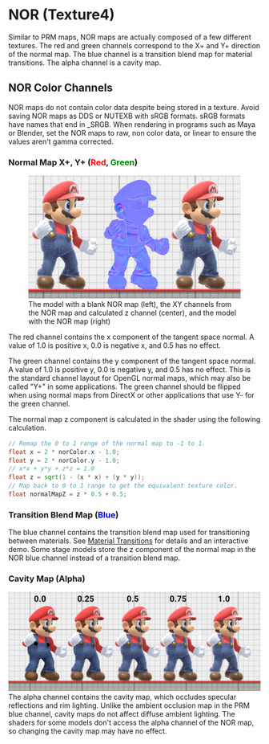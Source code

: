 # NOR (Texture4)
Similar to PRM maps, NOR maps are actually composed of a few different textures.
The red and green channels correspond to the X+ and Y+ direction of the normal map. 
The blue channel is a transition blend map for material transitions. 
The alpha channel is a cavity map. 

## NOR Color Channels
NOR maps do not contain color data despite being stored in a texture.
Avoid saving NOR maps as DDS or NUTEXB with
sRGB formats. sRGB formats have names that end in _SRGB. When rendering in programs such as Maya or Blender, set the NOR
maps to raw, non color data, or linear to ensure
the values aren't gamma corrected.

### Normal Map X+, Y+ (<span style="color:red">Red</span>, <span style="color:green">Green</span>)
<figure class="figure">
<img src="mario_normal.jpg" height="auto" width="auto">
    <figcaption class="figure-caption text-center">The model with a blank NOR map (left), the XY channels from the NOR map and calculated z channel (center), and the model with the NOR map (right)</figcaption>
</figure>
The red channel contains the x component of the tangent space normal. A value of 1.0 is positive x, 0.0 is negative x, and 0.5 has no effect. 

The green channel contains the y component of the tangent space normal. 
A value of 1.0 is positive y, 0.0 is negative y, and 0.5 has no effect. 
This is the standard channel layout for OpenGL normal maps, which may also be called "Y+" in some applications. The green channel should be flipped when using normal maps from DirectX or other applications that use Y- for the green channel.

The normal map z component is calculated in the shader using the following calculation.
```glsl
// Remap the 0 to 1 range of the normal map to -1 to 1.
float x = 2 * norColor.x - 1.0;
float y = 2 * norColor.y - 1.0;
// x*x + y*y + z*z = 1.0
float z = sqrt(1 - (x * x) + (y * y));
// Map back to 0 to 1 range to get the equivalent texture color.
float normalMapZ = z * 0.5 + 0.5;
```
### Transition Blend Map (<span style="color:blue">Blue</span>)
The blue channel contains the transition blend map used for transitioning between materials. 
See [Material Transitions](../../materials/material_transitions/) for details and an interactive demo. Some stage models store the z component of the normal map in the NOR blue channel instead of a transition blend map.

### Cavity Map (Alpha)
![cavity](mario_cavity.jpg)
The alpha channel contains the cavity map, which occludes specular reflections and rim lighting. 
Unlike the ambient occlusion map in the PRM blue channel, cavity maps do not affect diffuse ambient lighting.
The shaders for some models don't access the alpha channel of the NOR map, so changing the cavity map may have no effect.